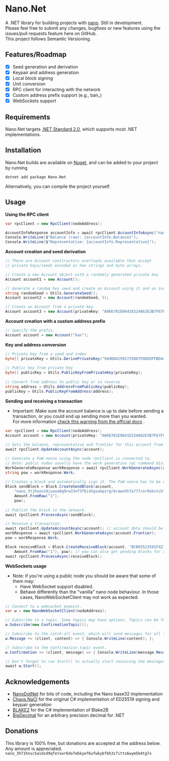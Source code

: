 # Nano.Net

A .NET library for building projects with [nano](https://nano.org). Still in development.  
Please feel free to submit any changes, bugfixes or new features using the issues/pull requests feature here on
GitHub.  
This project follows Semantic Versioning.

## Features/Roadmap

* [x] Seed generation and derivation
* [x] Keypair and address generation
* [x] Local block signing
* [x] Unit conversion
* [x] RPC client for interacting with the network
* [x] Custom address prefix support (e.g., ban_)
* [x] WebSockets support

## Requirements

Nano.Net targets [.NET Standard 2.0](https://docs.microsoft.com/en-us/dotnet/standard/net-standard?tabs=net-standard-2-0#select-net-standard-version), which supports most .NET implementations.

## Installation

Nano.Net builds are available on [Nuget](https://www.nuget.org/packages/Nano.Net/), and can be added to your project by running
```
dotnet add package Nano.Net
```
Alternatively, you can compile the project yourself.

## Usage

**Using the RPC client**

```c#
var rpcClient = new RpcClient(nodeAddress);

AccountInfoResponse accountInfo = await rpcClient.AccountInfoAsync("nano_3r9rdhbipf9xsnpxdhf7h7kebo8iyfefc9s3bcx4racody5wubz1y1kzaon9");
Console.WriteLine($"Balance (raw): {accountInfo.Balance}");
Console.WriteLine($"Representative: {accountInfo.Representative}");
```

**Account creation and seed derivation**

```c#
// There are Account constructors overloads available that accept
// private keys/seeds encoded as hex strings and byte arrays.

// Create a new Account object with a randomly generated private key
Account account1 = new Account();

// Generate a random hex seed and create an Account using it and an index.
string randomSeed = Utils.GenerateSeed();
Account account2 = new Account(randomSeed, 5);

// Create an Account from a private key.
Account account3 = new Account(privateKey: "A066701E0641E524662E3B7F67F98A248C300017BAA8AA0D91A95A2BCAF8D4D8");
```

**Account creation with a custom address prefix**

```c#
// Specify the prefix.
Account account = new Account("ban");
```

**Key and address conversion**

```c#
// Private key from a seed and index
byte[] privateKey = Utils.DerivePrivateKey("949DD42FB17350D7FDDEDFFBD44CB1D4DF977026E715E0C91C5A62FB6CA72716", index: 5);
            
// Public key from private key
byte[] publicKey = Utils.PublicKeyFromPrivateKey(privateKey);
            
// Convert from address to public key or in reverse
string address = Utils.AddressFromPublicKey(publicKey);
publicKey = Utils.PublicKeyFromAddress(address);
```

**Sending and receiving a transaction**

* Important: Make sure the account balance is up to date before sending a transaction, or you could end up sending more
  than you wanted.  
  For more
  information [check this warning from the official docs](https://docs.nano.org/integration-guides/key-management/?h=bip#:~:text=Warning,account_info%20RPC%20call.)
  .

```c#
var rpcClient = new RpcClient(nodeAddress);
Account account = new Account(privateKey: "A066701E0641E524662E3B7F67F98A248C300017BAA8AA0D91A95A2BCAF8D4D8");
            
// Sets the balance, representative and frontier for this account from a node. Can also be set manually.
await rpcClient.UpdateAccountAsync(account);

// Generate a PoW nonce using the node rpcClient is connected to.
// Note: public nodes usually have the work generation rpc command disabled, so you will need to use your own node.
WorkGenerateResponse workResponse = await rpcClient.WorkGenerateAsync(account.Frontier);
string pow = workResponse.Work;
            
// Creates a block and automatically sign it. The PoW nonce has to be obtained externally.
Block sendBlock = Block.CreateSendBlock(account,
    "nano_3tjhazni9juaoa8q9rw33nf3f6i45gswhpzrgrbrawxhh7a777ror9okstch",
    Amount.FromRaw("1"), 
    pow);
            
// Publish the block to the network.
await rpcClient.ProcessAsync(sendBlock);

// Receive a transaction
await rpcClient.UpdateAccountAsync(account); // account data should be updated before publishing a block
workResponse = await rpcClient.WorkGenerateAsync(account.Frontier);
pow = workResponse.Work;

Block receiveBlock = Block.CreateReceiveBlock(account, "BCB03523591F42792EAF315676FF944D3530C0F1A38F55066BDF26EA15B7073A", 
    Amount.FromRaw("1"), pow); // you can also get pending blocks for an account using the rpc client and use a PendingBlock object as an argument.
await rpcClient.ProcessAsync(receiveBlock);
```

**WebSockets usage**

* Note: if you're using a public node you should be aware that some of them may:
    * Have WebSocket support disabled.
    * Behave differently than the "vanilla" nano node behaviour. 
      In those cases, NanoWebSocketClient may not work as expected.

```c#
// Connect to a websocket enpoint.
var w = new NanoWebSocketClient(nodeAddress);

// Subscribe to a topic. Some topics may have options. Topics can be found in the WebsSockets/Topics directory.
w.Subscribe(new ConfirmationTopic());

// Subscribe to the catch-all event, which will send messages for all topics the client receives.
w.Message += (client, content) => { Console.WriteLine(content); };

// Subscribe to the Confirmation topic event.
w.Confirmation += (client, message) => { Console.WriteLine(message.Message.Amount); };

// Don't forget to run Start() to actually start receiving the messages.
await w.Start();
```

## Acknowledgements

* [NanoDotNet](https://github.com/Flufd/NanoDotNet) for bits of code, including the Nano base32 implementation
* [Chaos.NaCl](https://github.com/CodesInChaos/Chaos.NaCl) for the original C# implementation of ED25519 signing and
  keypair generation
* [BLAKE2](https://github.com/BLAKE2/BLAKE2) for the C# implementation of Blake2B
* [BigDecimal](https://github.com/AdamWhiteHat/BigDecimal) for an arbitrary precision decimal for .NET

## Donations

This library is 100% free, but donations are accepted at the address below. Any amount is appreciated.
`nano_3h71hnsc5asdsd9qfetxwr6do7ebkyef6ufwbybfbh3z7itts6wym5b4tg7x`
